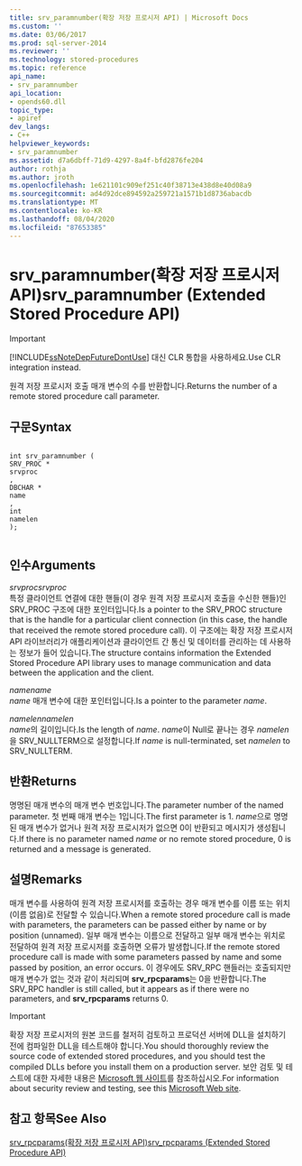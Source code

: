 ```yaml
---
title: srv_paramnumber(확장 저장 프로시저 API) | Microsoft Docs
ms.custom: ''
ms.date: 03/06/2017
ms.prod: sql-server-2014
ms.reviewer: ''
ms.technology: stored-procedures
ms.topic: reference
api_name:
- srv_paramnumber
api_location:
- opends60.dll
topic_type:
- apiref
dev_langs:
- C++
helpviewer_keywords:
- srv_paramnumber
ms.assetid: d7a6dbff-71d9-4297-8a4f-bfd2876fe204
author: rothja
ms.author: jroth
ms.openlocfilehash: 1e621101c909ef251c40f38713e438d8e40d08a9
ms.sourcegitcommit: ad4d92dce894592a259721a1571b1d8736abacdb
ms.translationtype: MT
ms.contentlocale: ko-KR
ms.lasthandoff: 08/04/2020
ms.locfileid: "87653385"
---
```

# <a name="srv_paramnumber-extended-stored-procedure-api"></a><span data-ttu-id="f5329-102">srv_paramnumber(확장 저장 프로시저 API)</span><span class="sxs-lookup"><span data-stu-id="f5329-102">srv_paramnumber (Extended Stored Procedure API)</span></span>
    
> [!IMPORTANT]  
>  [!INCLUDE[ssNoteDepFutureDontUse](../../includes/ssnotedepfuturedontuse-md.md)] <span data-ttu-id="f5329-103">대신 CLR 통합을 사용하세요.</span><span class="sxs-lookup"><span data-stu-id="f5329-103">Use CLR integration instead.</span></span>  
  
 <span data-ttu-id="f5329-104">원격 저장 프로시저 호출 매개 변수의 수를 반환합니다.</span><span class="sxs-lookup"><span data-stu-id="f5329-104">Returns the number of a remote stored procedure call parameter.</span></span>  
  
## <a name="syntax"></a><span data-ttu-id="f5329-105">구문</span><span class="sxs-lookup"><span data-stu-id="f5329-105">Syntax</span></span>  
  
```  
  
int srv_paramnumber (  
SRV_PROC *  
srvproc  
,  
DBCHAR *  
name  
,   
int  
namelen   
);  
  
```  
  
## <a name="arguments"></a><span data-ttu-id="f5329-106">인수</span><span class="sxs-lookup"><span data-stu-id="f5329-106">Arguments</span></span>  
 <span data-ttu-id="f5329-107">*srvproc*</span><span class="sxs-lookup"><span data-stu-id="f5329-107">*srvproc*</span></span>  
 <span data-ttu-id="f5329-108">특정 클라이언트 연결에 대한 핸들(이 경우 원격 저장 프로시저 호출을 수신한 핸들)인 SRV_PROC 구조에 대한 포인터입니다.</span><span class="sxs-lookup"><span data-stu-id="f5329-108">Is a pointer to the SRV_PROC structure that is the handle for a particular client connection (in this case, the handle that received the remote stored procedure call).</span></span> <span data-ttu-id="f5329-109">이 구조에는 확장 저장 프로시저 API 라이브러리가 애플리케이션과 클라이언트 간 통신 및 데이터를 관리하는 데 사용하는 정보가 들어 있습니다.</span><span class="sxs-lookup"><span data-stu-id="f5329-109">The structure contains information the Extended Stored Procedure API library uses to manage communication and data between the application and the client.</span></span>  
  
 <span data-ttu-id="f5329-110">*name*</span><span class="sxs-lookup"><span data-stu-id="f5329-110">*name*</span></span>  
 <span data-ttu-id="f5329-111">*name* 매개 변수에 대한 포인터입니다.</span><span class="sxs-lookup"><span data-stu-id="f5329-111">Is a pointer to the parameter *name*.</span></span>  
  
 <span data-ttu-id="f5329-112">*namelen*</span><span class="sxs-lookup"><span data-stu-id="f5329-112">*namelen*</span></span>  
 <span data-ttu-id="f5329-113">*name*의 길이입니다.</span><span class="sxs-lookup"><span data-stu-id="f5329-113">Is the length of *name*.</span></span> <span data-ttu-id="f5329-114">*name*이 Null로 끝나는 경우 *namelen*을 SRV_NULLTERM으로 설정합니다.</span><span class="sxs-lookup"><span data-stu-id="f5329-114">If *name* is null-terminated, set *namelen* to SRV_NULLTERM.</span></span>  
  
## <a name="returns"></a><span data-ttu-id="f5329-115">반환</span><span class="sxs-lookup"><span data-stu-id="f5329-115">Returns</span></span>  
 <span data-ttu-id="f5329-116">명명된 매개 변수의 매개 변수 번호입니다.</span><span class="sxs-lookup"><span data-stu-id="f5329-116">The parameter number of the named parameter.</span></span> <span data-ttu-id="f5329-117">첫 번째 매개 변수는 1입니다.</span><span class="sxs-lookup"><span data-stu-id="f5329-117">The first parameter is 1.</span></span> <span data-ttu-id="f5329-118">*name*으로 명명된 매개 변수가 없거나 원격 저장 프로시저가 없으면 0이 반환되고 메시지가 생성됩니다.</span><span class="sxs-lookup"><span data-stu-id="f5329-118">If there is no parameter named *name* or no remote stored procedure, 0 is returned and a message is generated.</span></span>  
  
## <a name="remarks"></a><span data-ttu-id="f5329-119">설명</span><span class="sxs-lookup"><span data-stu-id="f5329-119">Remarks</span></span>  
 <span data-ttu-id="f5329-120">매개 변수를 사용하여 원격 저장 프로시저를 호출하는 경우 매개 변수를 이름 또는 위치(이름 없음)로 전달할 수 있습니다.</span><span class="sxs-lookup"><span data-stu-id="f5329-120">When a remote stored procedure call is made with parameters, the parameters can be passed either by name or by position (unnamed).</span></span> <span data-ttu-id="f5329-121">일부 매개 변수는 이름으로 전달하고 일부 매개 변수는 위치로 전달하여 원격 저장 프로시저를 호출하면 오류가 발생합니다.</span><span class="sxs-lookup"><span data-stu-id="f5329-121">If the remote stored procedure call is made with some parameters passed by name and some passed by position, an error occurs.</span></span> <span data-ttu-id="f5329-122">이 경우에도 SRV_RPC 핸들러는 호출되지만 매개 변수가 없는 것과 같이 처리되며 **srv_rpcparams**는 0을 반환합니다.</span><span class="sxs-lookup"><span data-stu-id="f5329-122">The SRV_RPC handler is still called, but it appears as if there were no parameters, and **srv_rpcparams** returns 0.</span></span>  
  
> [!IMPORTANT]  
>  <span data-ttu-id="f5329-123">확장 저장 프로시저의 원본 코드를 철저히 검토하고 프로덕션 서버에 DLL을 설치하기 전에 컴파일한 DLL을 테스트해야 합니다.</span><span class="sxs-lookup"><span data-stu-id="f5329-123">You should thoroughly review the source code of extended stored procedures, and you should test the compiled DLLs before you install them on a production server.</span></span> <span data-ttu-id="f5329-124">보안 검토 및 테스트에 대한 자세한 내용은 [Microsoft 웹 사이트](https://go.microsoft.com/fwlink/?LinkID=54761&amp;clcid=0x409https://msdn.microsoft.com/security/)를 참조하십시오.</span><span class="sxs-lookup"><span data-stu-id="f5329-124">For information about security review and testing, see this [Microsoft Web site](https://go.microsoft.com/fwlink/?LinkID=54761&amp;clcid=0x409https://msdn.microsoft.com/security/).</span></span>  
  
## <a name="see-also"></a><span data-ttu-id="f5329-125">참고 항목</span><span class="sxs-lookup"><span data-stu-id="f5329-125">See Also</span></span>  
 [<span data-ttu-id="f5329-126">srv_rpcparams(확장 저장 프로시저 API)</span><span class="sxs-lookup"><span data-stu-id="f5329-126">srv_rpcparams &#40;Extended Stored Procedure API&#41;</span></span>](srv-rpcparams-extended-stored-procedure-api.md)  
  
  
